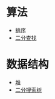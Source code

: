 # 算法

- <a href="sort.md">排序</a>
- <a href="binarySearch.md">二分查找</a>

# 数据结构

- <a href="heap.md">堆</a>
- <a href="binarySearchTree.md">二分搜索树</a>
